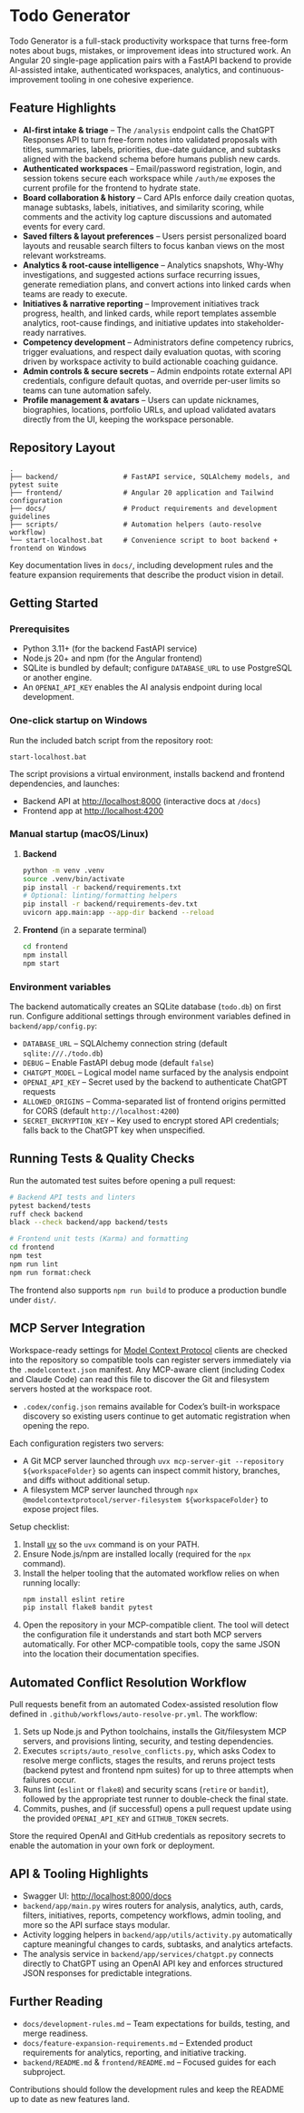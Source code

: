 # Todo Generator

Todo Generator is a full-stack productivity workspace that turns free-form notes about bugs,
mistakes, or improvement ideas into structured work. An Angular 20 single-page application pairs
with a FastAPI backend to provide AI-assisted intake, authenticated workspaces, analytics, and
continuous-improvement tooling in one cohesive experience.

## Feature Highlights

- **AI-first intake & triage** – The `/analysis` endpoint calls the ChatGPT Responses API to turn
  free-form notes into validated proposals with titles, summaries, labels, priorities, due-date
  guidance, and subtasks aligned with the backend schema before humans publish new cards.
- **Authenticated workspaces** – Email/password registration, login, and session tokens secure each
  workspace while `/auth/me` exposes the current profile for the frontend to hydrate state.
- **Board collaboration & history** – Card APIs enforce daily creation quotas, manage subtasks,
  labels, initiatives, and similarity scoring, while comments and the activity log capture
  discussions and automated events for every card.
- **Saved filters & layout preferences** – Users persist personalized board layouts and reusable
  search filters to focus kanban views on the most relevant workstreams.
- **Analytics & root-cause intelligence** – Analytics snapshots, Why-Why investigations, and
  suggested actions surface recurring issues, generate remediation plans, and convert actions into
  linked cards when teams are ready to execute.
- **Initiatives & narrative reporting** – Improvement initiatives track progress, health, and linked
  cards, while report templates assemble analytics, root-cause findings, and initiative updates into
  stakeholder-ready narratives.
- **Competency development** – Administrators define competency rubrics, trigger evaluations, and
  respect daily evaluation quotas, with scoring driven by workspace activity to build actionable
  coaching guidance.
- **Admin controls & secure secrets** – Admin endpoints rotate external API credentials, configure
  default quotas, and override per-user limits so teams can tune automation safely.
- **Profile management & avatars** – Users can update nicknames, biographies, locations, portfolio
  URLs, and upload validated avatars directly from the UI, keeping the workspace personable.

## Repository Layout

```
.
├── backend/                # FastAPI service, SQLAlchemy models, and pytest suite
├── frontend/               # Angular 20 application and Tailwind configuration
├── docs/                   # Product requirements and development guidelines
├── scripts/                # Automation helpers (auto-resolve workflow)
└── start-localhost.bat     # Convenience script to boot backend + frontend on Windows
```

Key documentation lives in `docs/`, including development rules and the feature expansion
requirements that describe the product vision in detail.

## Getting Started

### Prerequisites

- Python 3.11+ (for the backend FastAPI service)
- Node.js 20+ and npm (for the Angular frontend)
- SQLite is bundled by default; configure `DATABASE_URL` to use PostgreSQL or another engine.
- An `OPENAI_API_KEY` enables the AI analysis endpoint during local development.

### One-click startup on Windows

Run the included batch script from the repository root:

```
start-localhost.bat
```

The script provisions a virtual environment, installs backend and frontend dependencies, and
launches:

- Backend API at <http://localhost:8000> (interactive docs at `/docs`)
- Frontend app at <http://localhost:4200>

### Manual startup (macOS/Linux)

1. **Backend**
   ```bash
   python -m venv .venv
   source .venv/bin/activate
   pip install -r backend/requirements.txt
   # Optional: linting/formatting helpers
   pip install -r backend/requirements-dev.txt
   uvicorn app.main:app --app-dir backend --reload
   ```

2. **Frontend** (in a separate terminal)
   ```bash
   cd frontend
   npm install
   npm start
   ```

### Environment variables

The backend automatically creates an SQLite database (`todo.db`) on first run. Configure
additional settings through environment variables defined in `backend/app/config.py`:

- `DATABASE_URL` – SQLAlchemy connection string (default `sqlite:///./todo.db`)
- `DEBUG` – Enable FastAPI debug mode (default `false`)
- `CHATGPT_MODEL` – Logical model name surfaced by the analysis endpoint
- `OPENAI_API_KEY` – Secret used by the backend to authenticate ChatGPT requests
- `ALLOWED_ORIGINS` – Comma-separated list of frontend origins permitted for CORS (default `http://localhost:4200`)
- `SECRET_ENCRYPTION_KEY` – Key used to encrypt stored API credentials; falls back to the ChatGPT key when unspecified.

## Running Tests & Quality Checks

Run the automated test suites before opening a pull request:

```bash
# Backend API tests and linters
pytest backend/tests
ruff check backend
black --check backend/app backend/tests

# Frontend unit tests (Karma) and formatting
cd frontend
npm test
npm run lint
npm run format:check
```

The frontend also supports `npm run build` to produce a production bundle under `dist/`.

## MCP Server Integration

Workspace-ready settings for [Model Context Protocol](https://modelcontextprotocol.io/) clients are
checked into the repository so compatible tools can register servers immediately via the
`.modelcontext.json` manifest. Any MCP-aware client (including Codex and Claude Code) can read this
file to discover the Git and filesystem servers hosted at the workspace root.
- `.codex/config.json` remains available for Codex’s built-in workspace discovery so existing users
  continue to get automatic registration when opening the repo.

Each configuration registers two servers:

- A Git MCP server launched through `uvx mcp-server-git --repository ${workspaceFolder}` so agents
  can inspect commit history, branches, and diffs without additional setup.
- A filesystem MCP server launched through
  `npx @modelcontextprotocol/server-filesystem ${workspaceFolder}` to expose project files.

Setup checklist:

1. Install [uv](https://docs.astral.sh/uv/getting-started/installation/) so the `uvx` command is on
   your PATH.
2. Ensure Node.js/npm are installed locally (required for the `npx` command).
3. Install the helper tooling that the automated workflow relies on when running locally:
   ```bash
   npm install eslint retire
   pip install flake8 bandit pytest
   ```
4. Open the repository in your MCP-compatible client. The tool will detect the configuration file it
   understands and start both MCP servers automatically. For other MCP-compatible tools, copy the same
   JSON into the location their documentation specifies.

## Automated Conflict Resolution Workflow

Pull requests benefit from an automated Codex-assisted resolution flow defined in
`.github/workflows/auto-resolve-pr.yml`. The workflow:

1. Sets up Node.js and Python toolchains, installs the Git/filesystem MCP servers, and provisions
   linting, security, and testing dependencies.
2. Executes `scripts/auto_resolve_conflicts.py`, which asks Codex to resolve merge conflicts, stages
   the results, and reruns project tests (backend pytest and frontend npm suites) for up to three
   attempts when failures occur.
3. Runs lint (`eslint` or `flake8`) and security scans (`retire` or `bandit`), followed by the
   appropriate test runner to double-check the final state.
4. Commits, pushes, and (if successful) opens a pull request update using the provided
   `OPENAI_API_KEY` and `GITHUB_TOKEN` secrets.

Store the required OpenAI and GitHub credentials as repository secrets to enable the automation in
your own fork or deployment.

## API & Tooling Highlights

- Swagger UI: <http://localhost:8000/docs>
- `backend/app/main.py` wires routers for analysis, analytics, auth, cards, filters, initiatives,
  reports, competency workflows, admin tooling, and more so the API surface stays modular.
- Activity logging helpers in `backend/app/utils/activity.py` automatically capture meaningful
  changes to cards, subtasks, and analytics artefacts.
- The analysis service in `backend/app/services/chatgpt.py` connects directly to ChatGPT using an
  OpenAI API key and enforces structured JSON responses for predictable integrations.

## Further Reading

- `docs/development-rules.md` – Team expectations for builds, testing, and merge readiness.
- `docs/feature-expansion-requirements.md` – Extended product requirements for analytics,
  reporting, and initiative tracking.
- `backend/README.md` & `frontend/README.md` – Focused guides for each subproject.

Contributions should follow the development rules and keep the README up to date as new features
land.
